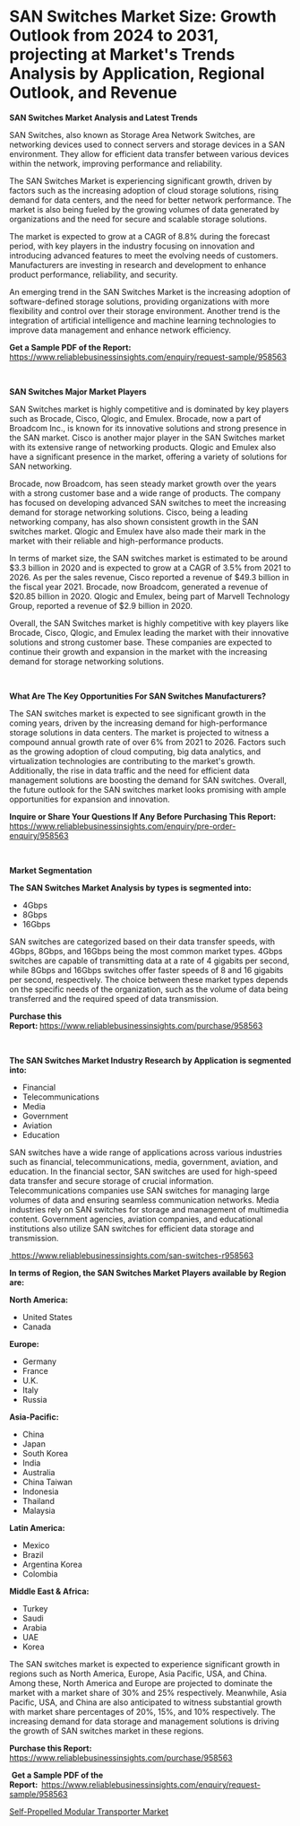 <p><h1>SAN Switches Market Size: Growth Outlook from 2024 to 2031, projecting at Market's Trends Analysis by Application, Regional Outlook, and Revenue</h1></p><p><strong>SAN Switches Market Analysis and Latest Trends</strong></p>
<p><p>SAN Switches, also known as Storage Area Network Switches, are networking devices used to connect servers and storage devices in a SAN environment. They allow for efficient data transfer between various devices within the network, improving performance and reliability.</p><p>The SAN Switches Market is experiencing significant growth, driven by factors such as the increasing adoption of cloud storage solutions, rising demand for data centers, and the need for better network performance. The market is also being fueled by the growing volumes of data generated by organizations and the need for secure and scalable storage solutions.</p><p>The market is expected to grow at a CAGR of 8.8% during the forecast period, with key players in the industry focusing on innovation and introducing advanced features to meet the evolving needs of customers. Manufacturers are investing in research and development to enhance product performance, reliability, and security.</p><p>An emerging trend in the SAN Switches Market is the increasing adoption of software-defined storage solutions, providing organizations with more flexibility and control over their storage environment. Another trend is the integration of artificial intelligence and machine learning technologies to improve data management and enhance network efficiency.</p></p>
<p><strong>Get a Sample PDF of the Report:&nbsp;</strong> <a href="https://www.reliablebusinessinsights.com/enquiry/request-sample/958563">https://www.reliablebusinessinsights.com/enquiry/request-sample/958563</a></p>
<p>&nbsp;</p>
<p><strong>SAN Switches Major Market Players</strong></p>
<p><p>SAN Switches market is highly competitive and is dominated by key players such as Brocade, Cisco, Qlogic, and Emulex. Brocade, now a part of Broadcom Inc., is known for its innovative solutions and strong presence in the SAN market. Cisco is another major player in the SAN Switches market with its extensive range of networking products. Qlogic and Emulex also have a significant presence in the market, offering a variety of solutions for SAN networking.</p><p>Brocade, now Broadcom, has seen steady market growth over the years with a strong customer base and a wide range of products. The company has focused on developing advanced SAN switches to meet the increasing demand for storage networking solutions. Cisco, being a leading networking company, has also shown consistent growth in the SAN switches market. Qlogic and Emulex have also made their mark in the market with their reliable and high-performance products.</p><p>In terms of market size, the SAN switches market is estimated to be around $3.3 billion in 2020 and is expected to grow at a CAGR of 3.5% from 2021 to 2026. As per the sales revenue, Cisco reported a revenue of $49.3 billion in the fiscal year 2021. Brocade, now Broadcom, generated a revenue of $20.85 billion in 2020. Qlogic and Emulex, being part of Marvell Technology Group, reported a revenue of $2.9 billion in 2020.</p><p>Overall, the SAN Switches market is highly competitive with key players like Brocade, Cisco, Qlogic, and Emulex leading the market with their innovative solutions and strong customer base. These companies are expected to continue their growth and expansion in the market with the increasing demand for storage networking solutions.</p></p>
<p>&nbsp;</p>
<p><strong>What Are The Key Opportunities For SAN Switches Manufacturers?</strong></p>
<p><p>The SAN switches market is expected to see significant growth in the coming years, driven by the increasing demand for high-performance storage solutions in data centers. The market is projected to witness a compound annual growth rate of over 6% from 2021 to 2026. Factors such as the growing adoption of cloud computing, big data analytics, and virtualization technologies are contributing to the market's growth. Additionally, the rise in data traffic and the need for efficient data management solutions are boosting the demand for SAN switches. Overall, the future outlook for the SAN switches market looks promising with ample opportunities for expansion and innovation.</p></p>
<p><strong>Inquire or Share Your Questions If Any Before Purchasing This Report:</strong> <a href="https://www.reliablebusinessinsights.com/enquiry/pre-order-enquiry/958563">https://www.reliablebusinessinsights.com/enquiry/pre-order-enquiry/958563</a></p>
<p>&nbsp;</p>
<p><strong>Market Segmentation</strong></p>
<p><strong>The SAN Switches Market Analysis by types is segmented into:</strong></p>
<p><ul><li>4Gbps</li><li>8Gbps</li><li>16Gbps</li></ul></p>
<p><p>SAN switches are categorized based on their data transfer speeds, with 4Gbps, 8Gbps, and 16Gbps being the most common market types. 4Gbps switches are capable of transmitting data at a rate of 4 gigabits per second, while 8Gbps and 16Gbps switches offer faster speeds of 8 and 16 gigabits per second, respectively. The choice between these market types depends on the specific needs of the organization, such as the volume of data being transferred and the required speed of data transmission.</p></p>
<p><strong>Purchase this Report:&nbsp;</strong><a href="https://www.reliablebusinessinsights.com/purchase/958563">https://www.reliablebusinessinsights.com/purchase/958563</a></p>
<p>&nbsp;</p>
<p><strong>The SAN Switches Market Industry Research by Application is segmented into:</strong></p>
<p><ul><li>Financial</li><li>Telecommunications</li><li>Media</li><li>Government</li><li>Aviation</li><li>Education</li></ul></p>
<p><p>SAN switches have a wide range of applications across various industries such as financial, telecommunications, media, government, aviation, and education. In the financial sector, SAN switches are used for high-speed data transfer and secure storage of crucial information. Telecommunications companies use SAN switches for managing large volumes of data and ensuring seamless communication networks. Media industries rely on SAN switches for storage and management of multimedia content. Government agencies, aviation companies, and educational institutions also utilize SAN switches for efficient data storage and transmission.</p></p>
<p><a href="https://www.reliablebusinessinsights.com/san-switches-r958563">&nbsp;https://www.reliablebusinessinsights.com/san-switches-r958563</a></p>
<p><strong>In terms of Region, the SAN Switches Market Players available by Region are:</strong></p>
<p>
    <p> <strong> North America: </strong>
        <ul>
            <li>United States</li>
            <li>Canada</li>
        </ul>
        </p> 
    <p> <strong> Europe: </strong>
        <ul>
            <li>Germany</li>
            <li>France</li>
            <li>U.K.</li>
            <li>Italy</li>
            <li>Russia</li>
        </ul>
        </p> 
    <p> <strong> Asia-Pacific: </strong>
        <ul>
            <li>China</li>
            <li>Japan</li>
            <li>South Korea</li>
            <li>India</li>
            <li>Australia</li>
            <li>China Taiwan</li>
            <li>Indonesia</li>
            <li>Thailand</li>
            <li>Malaysia</li>
        </ul>
        </p> 
    <p> <strong> Latin America: </strong>
        <ul>
            <li>Mexico</li>
            <li>Brazil</li>
            <li>Argentina Korea</li>
            <li>Colombia</li>
        </ul>
        </p> 
    <p> <strong> Middle East & Africa: </strong>
        <ul>
            <li>Turkey</li>
            <li>Saudi</li>
            <li>Arabia</li>
            <li>UAE</li>
            <li>Korea</li>
        </ul>
    </p>
    </p>
<p><p>The SAN switches market is expected to experience significant growth in regions such as North America, Europe, Asia Pacific, USA, and China. Among these, North America and Europe are projected to dominate the market with a market share of 30% and 25% respectively. Meanwhile, Asia Pacific, USA, and China are also anticipated to witness substantial growth with market share percentages of 20%, 15%, and 10% respectively. The increasing demand for data storage and management solutions is driving the growth of SAN switches market in these regions.</p></p>
<p><strong>Purchase this Report: </strong><a href="https://www.reliablebusinessinsights.com/purchase/958563">https://www.reliablebusinessinsights.com/purchase/958563</a></p>
<p>&nbsp;<strong>Get a Sample PDF of the Report:&nbsp;&nbsp;</strong><a href="https://www.reliablebusinessinsights.com/enquiry/request-sample/958563">https://www.reliablebusinessinsights.com/enquiry/request-sample/958563</a></p>
<p><strong></strong></p>
<p><p><a href="https://issuu.com/reportprime-2/docs/self-propelled-modular-transporter-_08d3ddccecc3e5">Self-Propelled Modular Transporter Market</a></p></p>